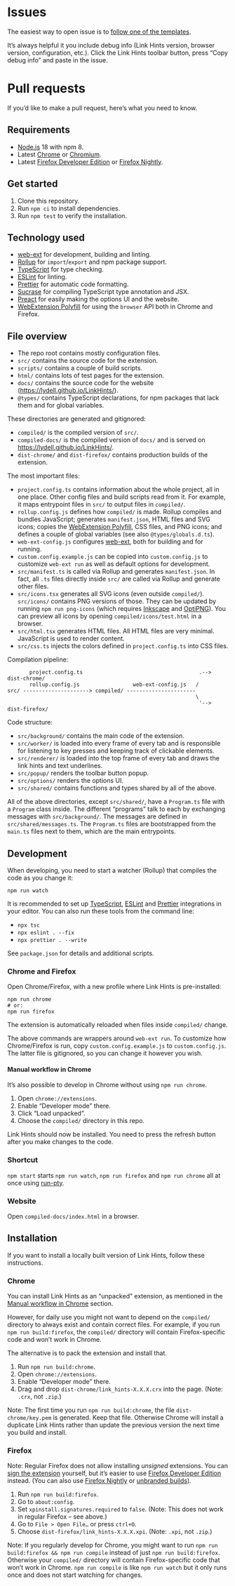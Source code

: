 # Issues

The easiest way to open issue is to [follow one of the templates](https://github.com/lydell/LinkHints/issues/new/choose).

It’s always helpful it you include debug info (Link Hints version, browser version, configuration, etc.). Click the Link Hints toolbar button, press “Copy debug info” and paste in the issue.

# Pull requests

If you’d like to make a pull request, here’s what you need to know.

## Requirements

- [Node.js] 18 with npm 8.
- Latest [Chrome] or [Chromium].
- Latest [Firefox Developer Edition] or [Firefox Nightly].

## Get started

1. Clone this repository.
2. Run `npm ci` to install dependencies.
3. Run `npm test` to verify the installation.

## Technology used

- [web-ext] for development, building and linting.
- [Rollup] for `import`/`export` and npm package support.
- [TypeScript] for type checking.
- [ESLint] for linting.
- [Prettier] for automatic code formatting.
- [Sucrase] for compiling TypeScript type annotation and JSX.
- [Preact] for easily making the options UI and the website.
- [WebExtension Polyfill] for using the `browser` API both in Chrome and Firefox.

## File overview

- The repo root contains mostly configuration files.
- `src/` contains the source code for the extension.
- `scripts/` contains a couple of build scripts.
- `html/` contains lots of test pages for the extension.
- `docs/` contains the source code for the website (<https://lydell.github.io/LinkHints/>).
- `@types/` contains TypeScript declarations, for npm packages that lack them and for global variables.

These directories are generated and gitignored:

- `compiled/` is the compiled version of `src/`.
- `compiled-docs/` is the compiled version of `docs/` and is served on <https://lydell.github.io/LinkHints/>.
- `dist-chrome/` and `dist-firefox/` contains production builds of the extension.

The most important files:

- `project.config.ts` contains information about the whole project, all in one place. Other config files and build scripts read from it. For example, it maps entrypoint files in `src/` to output files in `compiled/`.
- `rollup.config.js` defines how `compiled/` is made. Rollup compiles and bundles JavaScript; generates `manifest.json`, HTML files and SVG icons; copies the [WebExtension Polyfill], CSS files, and PNG icons; and defines a couple of global variables (see also `@types/globals.d.ts`).
- `web-ext-config.js` configures [web-ext], both for building and for running.
- `custom.config.example.js` can be copied into `custom.config.js` to customize `web-ext run` as well as default options for development.
- `src/manifest.ts` is called via Rollup and generates `manifest.json`. In fact, all `.ts` files directly inside `src/` are called via Rollup and generate other files.
- `src/icons.tsx` generates all SVG icons (even outside `compiled/`). `src/icons/` contains PNG versions of those. They can be updated by running `npm run png-icons` (which requires [Inkscape] and [OptiPNG]). You can preview all icons by opening `compiled/icons/test.html` in a browser.
- `src/html.tsx` generates HTML files. All HTML files are very minimal. JavaScript is used to render content.
- `src/css.ts` injects the colors defined in `project.config.ts` into CSS files.

Compilation pipeline:

```
       project.config.ts                                     .--> dist-chrome/
       rollup.config.js                 web-ext-config.js   /
src/ ---------------------> compiled/ ----------------------
                                                            \
                                                             '--> dist-firefox/
```

Code structure:

- `src/background/` contains the main code of the extension.
- `src/worker/` is loaded into every frame of every tab and is responsible for listening to key presses and keeping track of clickable elements.
- `src/renderer/` is loaded into the top frame of every tab and draws the link hints and text underlines.
- `src/popup/` renders the toolbar button popup.
- `src/options/` renders the options UI.
- `src/shared/` contains functions and types shared by all of the above.

All of the above directories, except `src/shared/`, have a `Program.ts` file with a `Program` class inside. The different “programs” talk to each by exchanging messages with `src/background/`. The messages are defined in `src/shared/messages.ts`. The `Program.ts` files are bootstrapped from the `main.ts` files next to them, which are the main entrypoints.

## Development

When developing, you need to start a watcher (Rollup) that compiles the code as you change it:

```
npm run watch
```

It is recommended to set up [TypeScript], [ESLint] and [Prettier] integrations in your editor. You can also run these tools from the command line:

- `npx tsc`
- `npx eslint . --fix`
- `npx prettier . --write`

See `package.json` for details and additional scripts.

### Chrome and Firefox

Open Chrome/Firefox, with a new profile where Link Hints is pre-installed:

```
npm run chrome
# or:
npm run firefox
```

The extension is automatically reloaded when files inside `compiled/` change.

The above commands are wrappers around `web-ext run`. To customize how Chrome/Firefox is run, copy `custom.config.example.js` to `custom.config.js`. The latter file is gitignored, so you can change it however you wish.

#### Manual workflow in Chrome

It’s also possible to develop in Chrome without using `npm run chrome`.

1. Open `chrome://extensions`.
2. Enable “Developer mode” there.
3. Click “Load unpacked”.
4. Choose the `compiled/` directory in this repo.

Link Hints should now be installed. You need to press the refresh button after you make changes to the code.

### Shortcut

`npm start` starts `npm run watch`, `npm run firefox` and `npm run chrome` all at once using [run-pty].

### Website

Open `compiled-docs/index.html` in a browser.

## Installation

If you want to install a locally built version of Link Hints, follow these instructions.

### Chrome

You can install Link Hints as an “unpacked” extension, as mentioned in the [Manual workflow in Chrome](#manual-workflow-in-chrome) section.

However, for daily use you might not want to depend on the `compiled/` directory to always exist and contain correct files. For example, if you run `npm run build:firefox`, the `compiled/` directory will contain Firefox-specific code and won’t work in Chrome.

The alternative is to pack the extension and install that.

1. Run `npm run build:chrome`.
2. Open `chrome://extensions`.
3. Enable “Developer mode” there.
4. Drag and drop `dist-chrome/link_hints-X.X.X.crx` into the page. (Note: `.crx`, not `.zip`.)

Note: The first time you run `npm run build:chrome`, the file `dist-chrome/key.pem` is generated. Keep that file. Otherwise Chrome will install a duplicate Link Hints rather than update the previous version the next time you build and install.

### Firefox

Note: Regular Firefox does not allow installing _unsigned_ extensions. You can [sign the extension][sign] yourself, but it’s easier to use [Firefox Developer Edition] instead. (You can also use [Firefox Nightly] or [unbranded builds]).

1. Run `npm run build:firefox`.
2. Go to `about:config`.
3. Set `xpinstall.signatures.required` to `false`. (Note: This does not work in regular Firefox – see above.)
4. Go to `File > Open File…` or press `ctrl+O`.
5. Choose `dist-firefox/link_hints-X.X.X.xpi`. (Note: `.xpi`, not `.zip`.)

Note: If you regularly develop for Chrome, you might want to run `npm run build:firefox && npm run compile` instead of just `npm run build:firefox`. Otherwise your `compiled/` directory will contain Firefox-specific code that won’t work in Chrome. `npm run compile` is like `npm run watch` but it only runs once and does not start watching for changes.

[chrome]: https://www.google.com/chrome/
[chromium]: https://www.chromium.org
[eslint]: https://eslint.org/
[firefox developer edition]: https://www.mozilla.org/firefox/developer/
[firefox nightly]: https://nightly.mozilla.org/
[inkscape]: https://inkscape.org/
[node.js]: https://nodejs.org/
[optipng]: http://optipng.sourceforge.net/
[preact]: https://preactjs.com/
[prettier]: https://prettier.io/
[rollup]: https://rollupjs.org/
[run-pty]: https://github.com/lydell/run-pty
[sign]: https://developer.mozilla.org/en-US/docs/Mozilla/Add-ons/WebExtensions/Getting_started_with_web-ext#Signing_your_extension_for_self-distribution
[sucrase]: https://github.com/alangpierce/sucrase
[typescript]: typescriptlang.org/
[unbranded builds]: https://wiki.mozilla.org/Add-ons/Extension_Signing#Unbranded_Builds
[web-ext]: https://github.com/mozilla/web-ext
[webextension polyfill]: https://github.com/mozilla/webextension-polyfill
